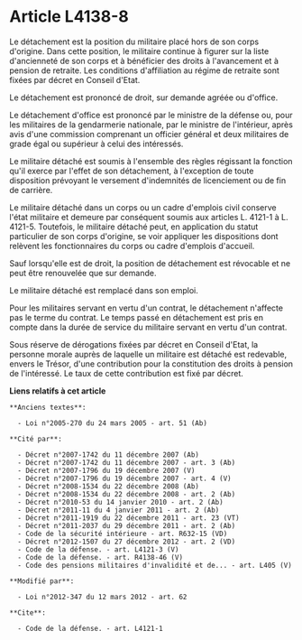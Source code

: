 # Article L4138-8

Le détachement est la position du militaire placé hors de son corps d'origine. Dans cette position, le militaire continue à
figurer sur la liste d'ancienneté de son corps et à bénéficier des droits à l'avancement et à pension de retraite. Les
conditions d'affiliation au régime de retraite sont fixées par décret en Conseil d'Etat. 

Le détachement est prononcé de droit, sur demande agréée ou d'office. 

Le détachement d'office est prononcé par le ministre de la défense ou, pour les militaires de la gendarmerie nationale, par
le ministre de l'intérieur, après avis d'une commission comprenant un officier général et deux militaires de grade égal ou
supérieur à celui des intéressés. 

Le militaire détaché est soumis à l'ensemble des règles régissant la fonction qu'il exerce par l'effet de son détachement, à
l'exception de toute disposition prévoyant le versement d'indemnités de licenciement ou de fin de carrière. 

Le militaire détaché dans un corps ou un cadre d'emplois civil conserve l'état militaire et demeure par conséquent soumis aux
articles L. 4121-1 à L. 4121-5. Toutefois, le militaire détaché peut, en application du statut particulier de son corps
d'origine, se voir appliquer les dispositions dont relèvent les fonctionnaires du corps ou cadre d'emplois d'accueil. 

Sauf lorsqu'elle est de droit, la position de détachement est révocable et ne peut être renouvelée que sur demande. 

Le militaire détaché est remplacé dans son emploi. 

Pour les militaires servant en vertu d'un contrat, le détachement n'affecte pas le terme du contrat. Le temps passé en
détachement est pris en compte dans la durée de service du militaire servant en vertu d'un contrat. 

Sous réserve de dérogations fixées par décret en Conseil d'Etat, la personne morale auprès de laquelle un militaire est
détaché est redevable, envers le Trésor, d'une contribution pour la constitution des droits à pension de l'intéressé. Le taux
de cette contribution est fixé par décret.

**Liens relatifs à cet article**

	**Anciens textes**:

	  - Loi n°2005-270 du 24 mars 2005 - art. 51 (Ab)

	**Cité par**:

	  - Décret n°2007-1742 du 11 décembre 2007 (Ab)
	  - Décret n°2007-1742 du 11 décembre 2007 - art. 3 (Ab)
	  - Décret n°2007-1796 du 19 décembre 2007 (V)
	  - Décret n°2007-1796 du 19 décembre 2007 - art. 4 (V)
	  - Décret n°2008-1534 du 22 décembre 2008 (Ab)
	  - Décret n°2008-1534 du 22 décembre 2008 - art. 2 (Ab)
	  - Décret n°2010-53 du 14 janvier 2010 - art. 2 (Ab)
	  - Décret n°2011-11 du 4 janvier 2011 - art. 2 (Ab)
	  - Décret n°2011-1919 du 22 décembre 2011 - art. 23 (VT)
	  - Décret n°2011-2037 du 29 décembre 2011 - art. 2 (Ab)
	  - Code de la sécurité intérieure - art. R632-15 (VD)
	  - Décret n°2012-1507 du 27 décembre 2012 - art. 2 (VD)
	  - Code de la défense. - art. L4121-3 (V)
	  - Code de la défense. - art. R4138-46 (V)
	  - Code des pensions militaires d'invalidité et de... - art. L405 (V)

	**Modifié par**:

	  - Loi n°2012-347 du 12 mars 2012 - art. 62

	**Cite**:

	  - Code de la défense. - art. L4121-1
